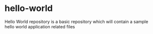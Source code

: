 # hello-world
Hello World repository is a basic repository which will contain a sample hello world application related files
